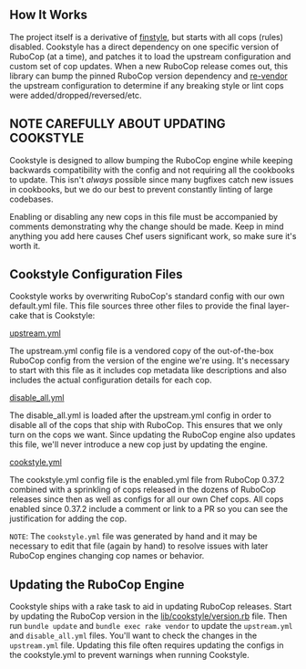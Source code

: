 ## How It Works

The project itself is a derivative of [finstyle](https://github.com/fnichol/finstyle), but starts with all cops (rules) disabled. Cookstyle has a direct dependency on one specific version of RuboCop (at a time), and patches it to load the upstream configuration and custom set of cop updates. When a new RuboCop release comes out, this library can bump the pinned RuboCop version dependency and [re-vendor](https://github.com/chef/cookstyle/blob/main/Rakefile) the upstream configuration to determine if any breaking style or lint cops were added/dropped/reversed/etc.

## NOTE CAREFULLY ABOUT UPDATING COOKSTYLE

Cookstyle is designed to allow bumping the RuboCop engine while keeping backwards compatibility with the config and not requiring all the cookbooks to update. This isn't *always* possible since many bugfixes catch new issues in cookbooks, but we do our best to prevent constantly linting of large codebases.

Enabling or disabling any new cops in this file must be accompanied by comments demonstrating why the change should be made. Keep in mind anything you add here causes Chef users significant work, so make sure it's worth it.

## Cookstyle Configuration Files

Cookstyle works by overwriting RuboCop's standard config with our own default.yml file. This file sources three other files to provide the final layer-cake that is Cookstyle:

[upstream.yml](https://github.com/chef/cookstyle/blob/main/config/upstream.yml)

The upstream.yml config file is a vendored copy of the out-of-the-box RuboCop config from the version of the engine we're using. It's necessary to start with this file as it includes cop metadata like descriptions and also includes the actual configuration details for each cop.

[disable_all.yml](https://github.com/chef/cookstyle/blob/main/config/disable_all.yml)

The disable_all.yml is loaded after the upstream.yml config in order to disable all of the cops that ship with RuboCop. This ensures that we only turn on the cops we want. Since updating the RuboCop engine also updates this file, we'll never introduce a new cop just by updating the engine.

[cookstyle.yml](https://github.com/chef/cookstyle/blob/main/config/cookstyle.yml)

The cookstyle.yml config file is the enabled.yml file from RuboCop 0.37.2 combined with a sprinkling of cops released in the dozens of RuboCop releases since then as well as configs for all our own Chef cops. All cops enabled since 0.37.2 include a comment or link to a PR so you can see the justification for adding the cop.

`NOTE`: The `cookstyle.yml` file was generated by hand and it may be necessary to edit that file (again by hand) to resolve issues with later RuboCop engines changing cop names or behavior.

## Updating the RuboCop Engine

Cookstyle ships with a rake task to aid in updating RuboCop releases. Start by updating the RuboCop version in the [lib/cookstyle/version.rb](https://github.com/chef/cookstyle/blob/main/lib/cookstyle/version.rb) file. Then run `bundle update` and `bundle exec rake vendor` to update the `upstream.yml` and `disable_all.yml` files. You'll want to check the changes in the `upstream.yml` file. Updating this file often requires updating the configs in the cookstyle.yml to prevent warnings when running Cookstyle.
